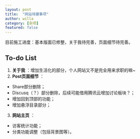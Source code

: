 ```yaml
---
layout: post
title:  "网站待建事项"
author: willa
category: [杂项]
featured: false
---
```


目前施工进度：基本版面已修整，关于我待完善，页面细节待完善。

## To-do List
1. **关于我** ：增加生活化的部分，个人网站又不是完全用来求职的嘛~
2. **Post页面细节** ：
  - Share部分删除；
  - Discusq（？）部分删除，后续可能借用腾讯云增加讨论板块？；
  - 增加回到顶部的功能；
  - 增加悬浮目录部分；
3. **网站主页** ：
  - 访客统计功能；
  - 分类功能调整（包括背景图等）。

